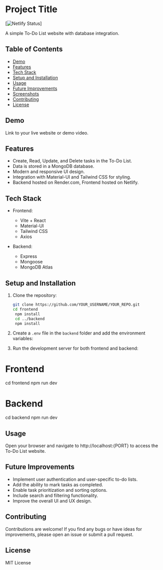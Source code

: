 # Project Title

[![Netlify Status](https://64c3acdf76ac9774a5114275--heroic-semifreddo-f70560.netlify.app/)]

A simple To-Do List website with database integration.

## Table of Contents

- [Demo](#demo)
- [Features](#features)
- [Tech Stack](#tech-stack)
- [Setup and Installation](#setup-and-installation)
- [Usage](#usage)
- [Future Improvements](#future-improvements)
- [Screenshots](#screenshots)
- [Contributing](#contributing)
- [License](#license)

## Demo

Link to your live website or demo video.

## Features

- Create, Read, Update, and Delete tasks in the To-Do List.
- Data is stored in a MongoDB database.
- Modern and responsive UI design.
- Integration with Material-UI and Tailwind CSS for styling.
- Backend hosted on Render.com, Frontend hosted on Netlify.

## Tech Stack

- Frontend:

  - Vite + React
  - Material-UI
  - Tailwind CSS
  - Axios

- Backend:
  - Express
  - Mongoose
  - MongoDB Atlas

## Setup and Installation

1. Clone the repository:

   ```bash
   git clone https://github.com/YOUR_USERNAME/YOUR_REPO.git
   cd frontend
    npm install
    cd ../backend
    npm install
   ```

2. Create a `.env` file in the `backend` folder and add the environment variables:

3. Run the development server for both frontend and backend:

# Frontend

cd frontend
npm run dev

# Backend

cd backend
npm run dev

## Usage

Open your browser and navigate to http://localhost:{PORT} to access the To-Do List website.

## Future Improvements

- Implement user authentication and user-specific to-do lists.
- Add the ability to mark tasks as completed.
- Enable task prioritization and sorting options.
- Include search and filtering functionality.
- Improve the overall UI and UX design.

## Contributing

Contributions are welcome! If you find any bugs or have ideas for improvements, please open an issue or submit a pull request.

## License

MIT License
